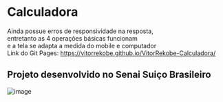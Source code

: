# Calculadora
Ainda possue erros de responsividade na resposta,<br> entretanto as 4 operações básicas funcionam <br> e a tela se adapta a medida do mobile e computador<br>
Link do Git Pages: https://vitorrekobe.github.io/VitorRekobe-Calculadora/
## Projeto desenvolvido no Senai Suiço Brasileiro
![image](https://user-images.githubusercontent.com/98287250/201530008-1fd66e77-d5df-4e28-bc40-bd438a8b53ff.png)
